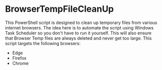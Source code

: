 # BrowserTempFileCleanUp
This PowerShell script is designed to clean up temporary files from various internet browsers. 
The idea here is to automate the script using Windows Task Scheduler so you don't have to run it yourself. 
This will also ensure that Browser Temp files are always deleted and never get too large.
This script targets the following browsers:

- Edge
- Firefox
- Chrome

